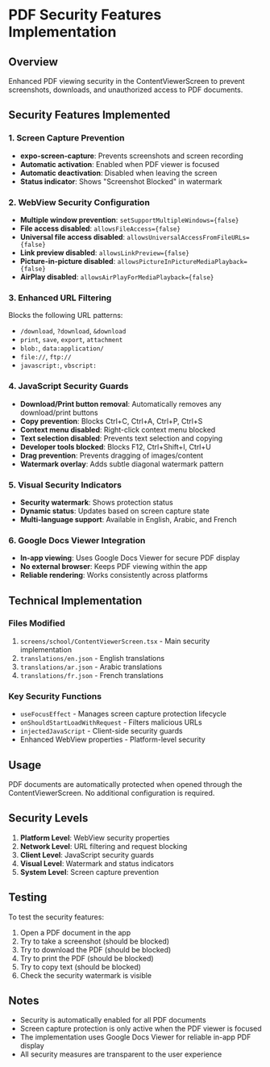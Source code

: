 # PDF Security Features Implementation

## Overview
Enhanced PDF viewing security in the ContentViewerScreen to prevent screenshots, downloads, and unauthorized access to PDF documents.

## Security Features Implemented

### 1. Screen Capture Prevention
- **expo-screen-capture**: Prevents screenshots and screen recording
- **Automatic activation**: Enabled when PDF viewer is focused
- **Automatic deactivation**: Disabled when leaving the screen
- **Status indicator**: Shows "Screenshot Blocked" in watermark

### 2. WebView Security Configuration
- **Multiple window prevention**: `setSupportMultipleWindows={false}`
- **File access disabled**: `allowsFileAccess={false}`
- **Universal file access disabled**: `allowsUniversalAccessFromFileURLs={false}`
- **Link preview disabled**: `allowsLinkPreview={false}`
- **Picture-in-picture disabled**: `allowsPictureInPictureMediaPlayback={false}`
- **AirPlay disabled**: `allowsAirPlayForMediaPlayback={false}`

### 3. Enhanced URL Filtering
Blocks the following URL patterns:
- `/download`, `?download`, `&download`
- `print`, `save`, `export`, `attachment`
- `blob:`, `data:application/`
- `file://`, `ftp://`
- `javascript:`, `vbscript:`

### 4. JavaScript Security Guards
- **Download/Print button removal**: Automatically removes any download/print buttons
- **Copy prevention**: Blocks Ctrl+C, Ctrl+A, Ctrl+P, Ctrl+S
- **Context menu disabled**: Right-click context menu blocked
- **Text selection disabled**: Prevents text selection and copying
- **Developer tools blocked**: Blocks F12, Ctrl+Shift+I, Ctrl+U
- **Drag prevention**: Prevents dragging of images/content
- **Watermark overlay**: Adds subtle diagonal watermark pattern

### 5. Visual Security Indicators
- **Security watermark**: Shows protection status
- **Dynamic status**: Updates based on screen capture state
- **Multi-language support**: Available in English, Arabic, and French

### 6. Google Docs Viewer Integration
- **In-app viewing**: Uses Google Docs Viewer for secure PDF display
- **No external browser**: Keeps PDF viewing within the app
- **Reliable rendering**: Works consistently across platforms

## Technical Implementation

### Files Modified
1. `screens/school/ContentViewerScreen.tsx` - Main security implementation
2. `translations/en.json` - English translations
3. `translations/ar.json` - Arabic translations  
4. `translations/fr.json` - French translations

### Key Security Functions
- `useFocusEffect` - Manages screen capture protection lifecycle
- `onShouldStartLoadWithRequest` - Filters malicious URLs
- `injectedJavaScript` - Client-side security guards
- Enhanced WebView properties - Platform-level security

## Usage
PDF documents are automatically protected when opened through the ContentViewerScreen. No additional configuration is required.

## Security Levels
1. **Platform Level**: WebView security properties
2. **Network Level**: URL filtering and request blocking
3. **Client Level**: JavaScript security guards
4. **Visual Level**: Watermark and status indicators
5. **System Level**: Screen capture prevention

## Testing
To test the security features:
1. Open a PDF document in the app
2. Try to take a screenshot (should be blocked)
3. Try to download the PDF (should be blocked)
4. Try to print the PDF (should be blocked)
5. Try to copy text (should be blocked)
6. Check the security watermark is visible

## Notes
- Security is automatically enabled for all PDF documents
- Screen capture protection is only active when the PDF viewer is focused
- The implementation uses Google Docs Viewer for reliable in-app PDF display
- All security measures are transparent to the user experience
